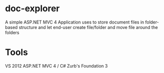 doc-explorer
============

A simple ASP.NET MVC 4 Application uses to store document files in folder-based structure and let end-user create file/folder and move file around the folders

Tools
============

VS 2012 
ASP.NET MVC 4 / C#
Zurb's Foundation 3
